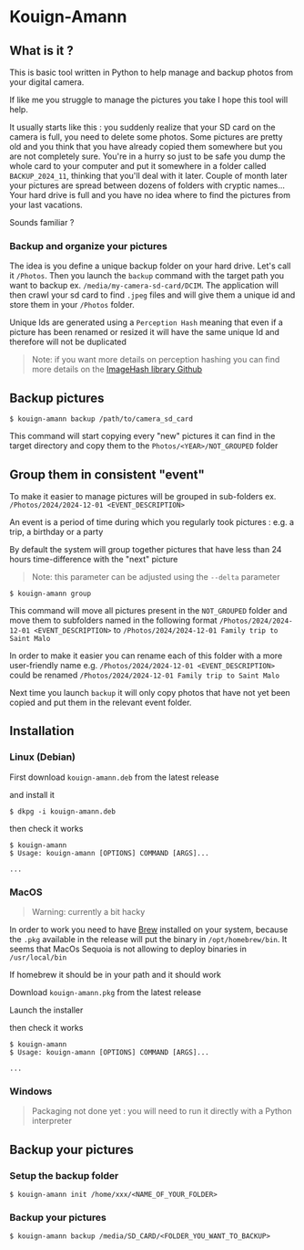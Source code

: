 # Kouign-Amann

## What is it ?

This is basic tool written in Python to help manage and backup photos from your digital camera.

If like me you struggle to manage the pictures you take I hope this tool will help. 

It usually starts like this : you suddenly realize that your SD card on the camera is full, you need to delete some photos. Some pictures are pretty old and you think that you have already copied them somewhere but you are not completely sure. You're in a hurry so just to be safe you dump the whole card to your computer and put it somewhere in a folder called `BACKUP_2024_11`, thinking that you'll deal with it later.
Couple of month later your pictures are spread between dozens of folders with cryptic names... Your hard drive is full and you have no idea where to find the pictures from your last vacations.

Sounds familiar ?

### Backup and organize your pictures

The idea is you define a unique backup folder on your hard drive. Let's call it `/Photos`. Then you launch the `backup` command with the target path you want to backup ex. `/media/my-camera-sd-card/DCIM`. The application will then crawl your sd card to find `.jpeg` files and will give them a unique id and store them in your `/Photos` folder.

Unique Ids are generated using a `Perception Hash` meaning that even if a picture has been renamed or resized it will have the same unique Id and therefore will not be duplicated

> Note: if you want more details on perception hashing you can find more details on the [ImageHash library Github](https://github.com/JohannesBuchner/imagehash)

## Backup pictures

```
$ kouign-amann backup /path/to/camera_sd_card
```

This command will start copying every "new" pictures it can find in the target directory and copy them to the `Photos/<YEAR>/NOT_GROUPED` folder

## Group them in consistent "event"

To make it easier to manage pictures will be grouped in sub-folders ex. `/Photos/2024/2024-12-01 <EVENT_DESCRIPTION>`

An event is a period of time during which you regularly took pictures : e.g. a trip, a birthday or a party 

By default the system will group together pictures that have less than 24 hours time-difference with the "next" picture

> Note: this parameter can be adjusted using the `--delta` parameter 

```
$ kouign-amann group
```

This command will move all pictures present in the `NOT_GROUPED` folder and move them to subfolders named in the following format `/Photos/2024/2024-12-01 <EVENT_DESCRIPTION>` to `/Photos/2024/2024-12-01 Family trip to Saint Malo`

In order to make it easier you can rename each of this folder with a more user-friendly name e.g. `/Photos/2024/2024-12-01 <EVENT_DESCRIPTION>` could be renamed `/Photos/2024/2024-12-01 Family trip to Saint Malo`

Next time you launch `backup` it will only copy photos that have not yet been copied and put them in the relevant event folder.




## Installation

### Linux (Debian)

First download `kouign-amann.deb` from the latest release

and install it

```
$ dkpg -i kouign-amann.deb
```

then check it works

```
$ kouign-amann
$ Usage: kouign-amann [OPTIONS] COMMAND [ARGS]...

...
```

### MacOS

> Warning: currently a bit hacky

In order to work you need to have [Brew](https://brew.sh/) installed on your system, because the `.pkg` available in the release will put the binary in `/opt/homebrew/bin`. It seems that MacOs Sequoia is not allowing to deploy binaries in `/usr/local/bin`

If homebrew it should be in your path and it should work

Download `kouign-amann.pkg` from the latest release

Launch the installer

then check it works

```
$ kouign-amann
$ Usage: kouign-amann [OPTIONS] COMMAND [ARGS]...

...
```

### Windows

> Packaging not done yet : you will need to run it directly with a Python interpreter

## Backup your pictures

### Setup the backup folder

```
$ kouign-amann init /home/xxx/<NAME_OF_YOUR_FOLDER>
```

### Backup your pictures
```
$ kouign-amann backup /media/SD_CARD/<FOLDER_YOU_WANT_TO_BACKUP>
```